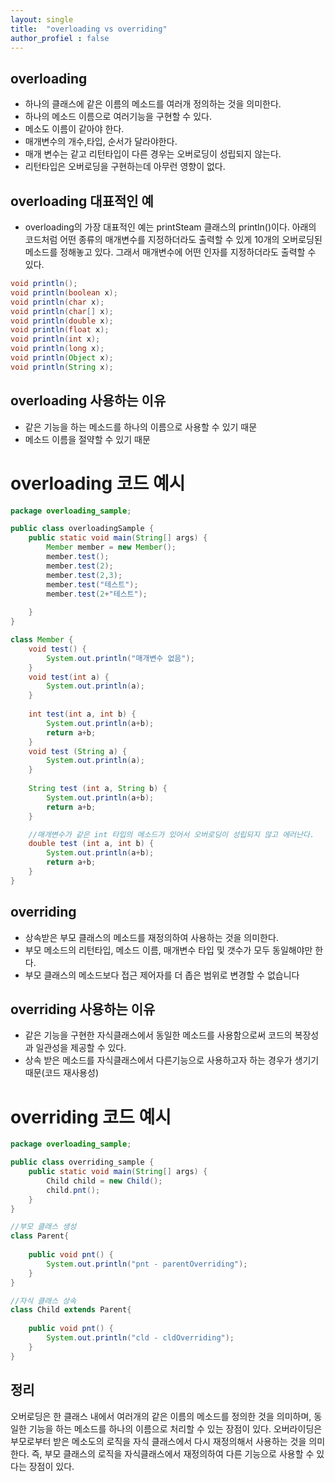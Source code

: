 ```yaml
---
layout: single
title:  "overloading vs overriding"
author_profiel : false
---
```


## overloading
- 하나의 클래스에 같은 이름의 메소드를 여러개 정의하는 것을 의미한다.
- 하나의 메소드 이름으로 여러기능을 구현할 수 있다.
- 메소도 이름이 같아야 한다.
- 매개변수의 개수,타입, 순서가 달라야한다.
- 매개 변수는 같고 리턴타입이 다른 경우는 오버로딩이 성립되지 않는다.
- 리턴타입은 오버로딩을 구현하는데 아무런 영향이 없다.

## overloading 대표적인 예
 - overloading의 가장 대표적인 예는 printSteam 클래스의 println()이다. 아래의 코드처럼 어떤 종류의 매개변수를 지정하더라도 출력할 수 있게 10개의 오버로딩된 메소드를 정해놓고 있다. 그래서 매개변수에 어떤 인자를 지정하더라도 출력할 수 있다.

 ```java
 void println();
 void println(boolean x);
 void println(char x);
 void println(char[] x);
 void println(double x);
 void println(float x);
 void println(int x);
 void println(long x);
 void println(Object x);
 void println(String x);
 ```

## overloading 사용하는 이유
 - 같은 기능을 하는 메소드를 하나의 이름으로 사용할 수 있기 때문
 - 메소드 이름을 절약할 수 있기 때문

# overloading 코드 예시
```java
package overloading_sample;

public class overloadingSample {
	public static void main(String[] args) {
		Member member = new Member();
		member.test();
		member.test(2);
		member.test(2,3);
		member.test("테스트");
		member.test(2+"테스트");
		
	}
}

class Member {
	void test() {
		System.out.println("매개변수 없음");
	}
	void test(int a) {
		System.out.println(a);
	}
	
	int test(int a, int b) {
		System.out.println(a+b);
		return a+b;
	}
	void test (String a) {
		System.out.println(a);
	}
	
	String test (int a, String b) {
		System.out.println(a+b);
		return a+b;
	}

	//매개변수가 같은 int 타입의 메소드가 있어서 오버로딩이 성립되지 않고 에러난다.
	double test (int a, int b) {
		System.out.println(a+b);
		return a+b;
	}
}
```

## overriding
 - 상속받은 부모 클래스의 메소드를 재정의하여 사용하는 것을 의미한다.
 - 부모 메소드의 리턴타입, 메소드 이름, 매개변수 타입 및 갯수가 모두 동일해야만 한다.
 - 부모 클래스의 메소드보다 접근 제어자를 더 좁은 범위로 변경할 수 없습니다

 ## overriding 사용하는 이유
 - 같은 기능을 구현한 자식클래스에서 동일한 메소드를 사용함으로써 코드의 복장성과 일관성을 제공할 수 있다.
 - 상속 받은 메소드를 자식클래스에서 다른기능으로 사용하고자 하는 경우가 생기기 때문(코드 재사용성)

# overriding 코드 예시
```java
package overloading_sample;

public class overriding_sample {
	public static void main(String[] args) {
		Child child = new Child();
		child.pnt();
	}
}

//부모 클래스 생성
class Parent{
	
	public void pnt() {
		System.out.println("pnt - parentOverriding");
	}
}

//자식 클래스 상속
class Child extends Parent{
	
	public void pnt() {
		System.out.println("cld - cldOverriding");
	}
}
```


## 정리
오버로딩은 한 클래스 내에서 여러개의 같은 이름의 메소드를 정의한 것을 의미하며, 동일한 기능을 하는 메소드를 하나의 이름으로 처리할 수 있는 장점이 있다.
오버라이딩은 부모로부터 받은 메소도의 로직을 자식 클래스에서 다시 재정의해서 사용하는 것을 의미한다. 즉, 부모 클래스의 로직을 자식클래스에서 재정의하여 다른 기능으로 사용할 수 있다는 장점이 있다.

